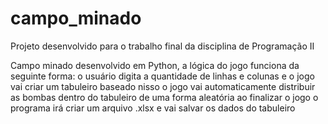 # campo_minado
Projeto desenvolvido para o trabalho final da disciplina de Programação II

Campo minado desenvolvido em Python, a lógica do jogo funciona da seguinte forma:
o usuário digita a quantidade de linhas e colunas e o jogo vai criar um tabuleiro baseado nisso
o jogo vai automaticamente distribuir as bombas dentro do tabuleiro de uma forma aleatória
ao finalizar o jogo o programa irá criar um arquivo .xlsx e vai salvar os dados do tabuleiro

